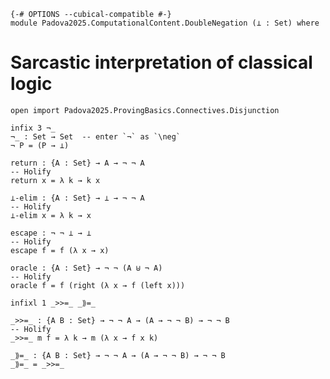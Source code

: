 ```
{-# OPTIONS --cubical-compatible #-}
module Padova2025.ComputationalContent.DoubleNegation (⊥ : Set) where
```

# Sarcastic interpretation of classical logic

```
open import Padova2025.ProvingBasics.Connectives.Disjunction
```

```
infix 3 ¬_
¬_ : Set → Set  -- enter `¬` as `\neg`
¬ P = (P → ⊥)
```

```
return : {A : Set} → A → ¬ ¬ A
-- Holify
return x = λ k → k x
```

```
⊥-elim : {A : Set} → ⊥ → ¬ ¬ A
-- Holify
⊥-elim x = λ k → x
```

```
escape : ¬ ¬ ⊥ → ⊥
-- Holify
escape f = f (λ x → x)
```

```
oracle : {A : Set} → ¬ ¬ (A ⊎ ¬ A)
-- Holify
oracle f = f (right (λ x → f (left x)))
```

```
infixl 1 _>>=_ _⟫=_
```

```
_>>=_ : {A B : Set} → ¬ ¬ A → (A → ¬ ¬ B) → ¬ ¬ B
-- Holify
_>>=_ m f = λ k → m (λ x → f x k)
```

```
_⟫=_ : {A B : Set} → ¬ ¬ A → (A → ¬ ¬ B) → ¬ ¬ B
_⟫=_ = _>>=_
```
